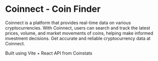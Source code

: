 # Coinnect - Coin Finder

Coinnect is a platform that provides real-time data on various cryptocurrencies. With Coinnect, users can search and track the latest prices, volume, and market movements of coins, helping make informed investment decisions. Get accurate and reliable cryptocurrency data at Coinnect.

Built using Vite + React
API from Coinstats

